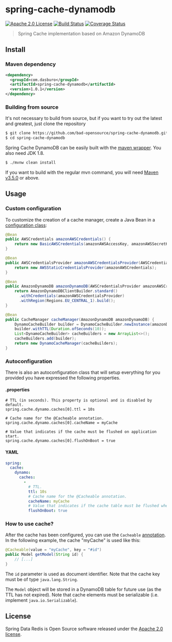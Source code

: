# spring-cache-dynamodb

[![Apache 2.0 License][license-image]][license-url]
[![Build Status][travis-image]][travis-url]
[![Coverage Status][coveralls-image]][coveralls-url]

> Spring Cache implementation based on Amazon DynamoDB

## Install

### Maven dependency

```xml
<dependency>
  <groupId>com.dasburo</groupId>
  <artifactId>spring-cache-dynamodb</artifactId>
  <version>1.0.1</version>
</dependency>
```

### Building from source
It's not necessary to build from source, but if you want to try out the latest and greatest, 
just clone the repository
```bash
$ git clone https://github.com/bad-opensource/spring-cache-dynamodb.git
$ cd spring-cache-dynamodb
```

Spring Cache DynamoDB can be easily built with the [maven wrapper](https://github.com/takari/maven-wrapper). 
You also need JDK 1.8.
```bash
$ ./mvnw clean install
```

If you want to build with the regular mvn command, 
you will need [Maven v3.5.0](https://maven.apache.org/run-maven/index.html) or above.

## Usage

### Custom configuration

To customize the creation of a cache manager, create a Java Bean in a [configuration class](http://docs.spring.io/spring-boot/docs/current/reference/html/using-boot-configuration-classes.html):

```java
@Bean
public AWSCredentials amazonAWSCredentials() {
    return new BasicAWSCredentials(amazonAWSAccessKey, amazonAWSSecretKey);
}

@Bean
public AWSCredentialsProvider amazonAWSCredentialsProvider(AWSCredentials amazonAWSCredentials) {
    return new AWSStaticCredentialsProvider(amazonAWSCredentials);
}

@Bean
public AmazonDynamoDB amazonDynamoDB(AWSCredentialsProvider amazonAWSCredentialsProvider) {
    return AmazonDynamoDBClientBuilder.standard()
      .withCredentials(amazonAWSCredentialsProvider)
      .withRegion(Regions.EU_CENTRAL_1).build();
}

@Bean
public CacheManager cacheManager(AmazonDynamoDB amazonDynamoDB) {
    DynamoCacheBuilder builder = DynamoCacheBuilder.newInstance(amazonDynamoDB, "myCache");
    builder.withTTL(Duration.ofSeconds(10));
    List<DynamoCacheBuilder> cacheBuilders = new ArrayList<>();
    cacheBuilders.add(builder);
    return new DynamoCacheManager(cacheBuilders);
}
```

### Autoconfiguration

There is also an autoconfiguration class that will setup everything for you provided you have expressed the following properties.

#### .properties

```properties
# TTL (in seconds). This property is optional and is disabled by default.
spring.cache.dynamo.caches[0].ttl = 10s

# Cache name for the @Cacheable annotation.
spring.cache.dynamo.caches[0].cacheName = myCache

# Value that indicates if the cache must be flushed on application start.
spring.cache.dynamo.caches[0].flushOnBoot = true
```

#### YAML

```yaml
spring:
  cache:
    dynamo:
      caches:
        -
      	  # TTL.
          ttl: 10s
          # Cache name for the @Cacheable annotation.
          cacheName: myCache
          # Value that indicates if the cache table must be flushed when the application starts.
          flushOnBoot: true
```

### How to use cache?

After the cache has been configured, you can use the `Cacheable` [annotation](http://docs.spring.io/spring/docs/current/spring-framework-reference/html/cache.html). In the following example, the cache "myCache" is used like this:

```java
@Cacheable(value = "myCache", key = "#id")
public Model getModel(String id) {
	// [...]
}
```

The `id` parameter is used as document identifier. Note that the cache key must be of type `java.lang.String`.

The `Model` object will be stored in a DynamoDB table for future use (as the TTL has not expired). Note that cache elements must be serializable (i.e. implement `java.io.Serializable`).

## License

Spring Data Redis is Open Source software released under the [Apache 2.0 license](https://www.apache.org/licenses/LICENSE-2.0.html).

[license-image]: https://img.shields.io/badge/license-Apache%202-blue.svg
[license-url]: http://www.apache.org/licenses/LICENSE-2.0
[travis-image]: https://travis-ci.com/bad-opensource/spring-cache-dynamodb.svg?branch=master
[travis-url]: https://travis-ci.com/bad-opensource/spring-cache-dynamodb
[coveralls-image]: https://coveralls.io/repos/github/bad-opensource/spring-cache-dynamodb/badge.svg
[coveralls-url]: https://coveralls.io/github/bad-opensource/spring-cache-dynamodb
